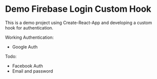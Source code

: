 # Demo Firebase Login Custom Hook

This is a demo project using Create-React-App and developing a custom hook for authentication.  

Working Authentication:

* Google Auth

Todo: 

* Facebook Auth
* Email and password

